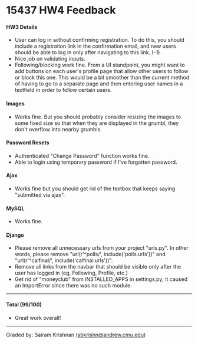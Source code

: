 15437 HW4 Feedback
============

#### HW3 Details

 * User can log in without confirming registration. To do this, you should include a registration link in the confirmation email, and new users should be able to log in only after navigating to this link. (-1)
 * Nice job on validating inputs.
 * Following/blocking work fine. From a UI standpoint, you might want to add buttons on each user's profile page that allow other users to follow or block this one. This would be a bit smoother than the current method of having to go to a separate page and then entering user names in a textfield in order to follow certain users.

#### Images

 * Works fine. But you should probably consider resizing the images to some fixed size so that when they are displayed in the grumbl, they don't overflow into nearby grumbls.

#### Password Resets

 * Authenticated "Change Password" function works fine.
 * Able to login using temporary password if I've forgotten password.

#### Ajax
 
 * Works fine but you should get rid of the textbox that keeps saying "submitted via ajax".

#### MySQL
 
 * Works fine.

#### Django

 * Please remove all unnecessary urls from your project "urls.py".
   In other words, please remove "url(r'^polls/', include('polls.urls'))" and "url(r'^calfinal/', include('calfinal.urls'))".
 * Remove all links from the navbar that should be visible only after the user has logged in (eg, Following, Profile, etc.)
 * Get rid of "moneyclub" from INSTALLED_APPS in settings.py; it caused an ImportError since there was no such module.

---

#### Total (99/100)
 * Great work overall!

---

Graded by: Sairam Krishnan (sbkrishn@andrew.cmu.edu)